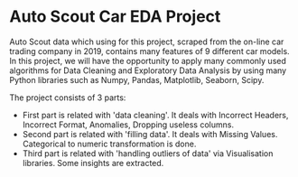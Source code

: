 # Auto Scout Car EDA Project

Auto Scout data which using for this project, scraped from the on-line car trading company in 2019, contains many features of 9 different car models. 
In this project, we will have the opportunity to apply many commonly used algorithms for Data Cleaning and Exploratory Data Analysis by using many Python libraries such as Numpy, Pandas, Matplotlib, Seaborn, Scipy.

The project consists of 3 parts:

- First part is related with 'data cleaning'. It deals with Incorrect Headers, Incorrect Format, Anomalies, Dropping useless columns.
- Second part is related with 'filling data'. It deals with Missing Values. Categorical to numeric transformation is done.
- Third part is related with 'handling outliers of data' via Visualisation libraries. Some insights are extracted.
